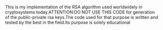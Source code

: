 This is my implementation of the RSA algorithm used worldwidely
in cryptosystems today.ATTENTION:DO NOT USE THIS CODE for 
generation of the public-private rsa keys.The code used for that
purpose is written and tested by the best in the field.Its 
purpose is solely educational

 
